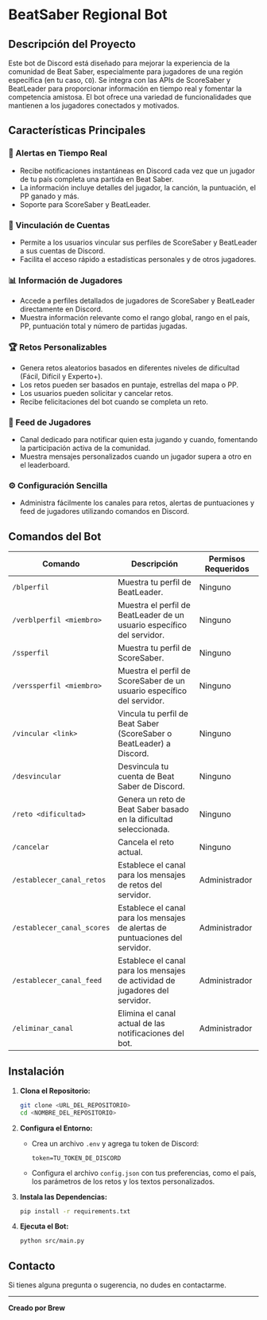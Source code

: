 # BeatSaber Regional Bot

## Descripción del Proyecto

Este bot de Discord está diseñado para mejorar la experiencia de la comunidad de Beat Saber, especialmente para jugadores de una región específica (en tu caso, `CO`). Se integra con las APIs de ScoreSaber y BeatLeader para proporcionar información en tiempo real y fomentar la competencia amistosa. El bot ofrece una variedad de funcionalidades que mantienen a los jugadores conectados y motivados.

## Características Principales

### 🔔 Alertas en Tiempo Real
  *   Recibe notificaciones instantáneas en Discord cada vez que un jugador de tu país completa una partida en Beat Saber.
  *   La información incluye detalles del jugador, la canción, la puntuación, el PP ganado y más.
  *   Soporte para ScoreSaber y BeatLeader.

### 🔗 Vinculación de Cuentas
  *   Permite a los usuarios vincular sus perfiles de ScoreSaber y BeatLeader a sus cuentas de Discord.
  *   Facilita el acceso rápido a estadísticas personales y de otros jugadores.

### 📊 Información de Jugadores
  *   Accede a perfiles detallados de jugadores de ScoreSaber y BeatLeader directamente en Discord.
  *   Muestra información relevante como el rango global, rango en el país, PP, puntuación total y número de partidas jugadas.

### 🏆 Retos Personalizables
  *   Genera retos aleatorios basados en diferentes niveles de dificultad (Fácil, Difícil y Experto+).
  *   Los retos pueden ser basados en puntaje, estrellas del mapa o PP.
  *   Los usuarios pueden solicitar y cancelar retos.
  *   Recibe felicitaciones del bot cuando se completa un reto.

### 📢 Feed de Jugadores
  *   Canal dedicado para notificar quien esta jugando y cuando, fomentando la participación activa de la comunidad.
  *   Muestra mensajes personalizados cuando un jugador supera a otro en el leaderboard.

### ⚙️ Configuración Sencilla
  *   Administra fácilmente los canales para retos, alertas de puntuaciones y feed de jugadores utilizando comandos en Discord.

## Comandos del Bot

| Comando                      | Descripción                                                               | Permisos Requeridos |
| ---------------------------- | ------------------------------------------------------------------------- | -------------------- |
| `/blperfil`                  | Muestra tu perfil de BeatLeader.                                           | Ninguno              |
| `/verblperfil <miembro>`     | Muestra el perfil de BeatLeader de un usuario específico del servidor.     | Ninguno              |
| `/ssperfil`                  | Muestra tu perfil de ScoreSaber.                                            | Ninguno              |
| `/verssperfil <miembro>`     | Muestra el perfil de ScoreSaber de un usuario específico del servidor.      | Ninguno              |
| `/vincular <link>`          | Vincula tu perfil de Beat Saber (ScoreSaber o BeatLeader) a Discord.         | Ninguno              |
| `/desvincular`               | Desvincula tu cuenta de Beat Saber de Discord.                             | Ninguno              |
| `/reto <dificultad>`         | Genera un reto de Beat Saber basado en la dificultad seleccionada.       | Ninguno              |
| `/cancelar`                  | Cancela el reto actual.                                                     | Ninguno              |
| `/establecer_canal_retos`    | Establece el canal para los mensajes de retos del servidor.                 | Administrador        |
| `/establecer_canal_scores`   | Establece el canal para los mensajes de alertas de puntuaciones del servidor. | Administrador        |
| `/establecer_canal_feed`    | Establece el canal para los mensajes de actividad de jugadores del servidor.     | Administrador        |
| `/eliminar_canal`          | Elimina el canal actual de las notificaciones del bot. | Administrador       |

## Instalación

1.  **Clona el Repositorio:**
    ```bash
    git clone <URL_DEL_REPOSITORIO>
    cd <NOMBRE_DEL_REPOSITORIO>
    ```

2.  **Configura el Entorno:**
    *   Crea un archivo `.env` y agrega tu token de Discord:
        ```env
        token=TU_TOKEN_DE_DISCORD
        ```
    *   Configura el archivo `config.json` con tus preferencias, como el país, los parámetros de los retos y los textos personalizados.

3.  **Instala las Dependencias:**
    ```bash
    pip install -r requirements.txt
    ```

4.  **Ejecuta el Bot:**
    ```bash
    python src/main.py
    ```

## Contacto

Si tienes alguna pregunta o sugerencia, no dudes en contactarme.

---
**Creado por Brew**
